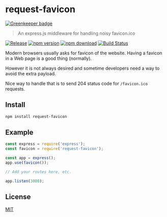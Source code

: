 # request-favicon

[![Greenkeeper badge](https://badges.greenkeeper.io/honzahommer/request-favicon.svg)](https://greenkeeper.io/)

> An express.js middleware for handling noisy favicon.ico

[![Release][release-image]][release-url]
[![npm version][npm-image]][npm-url]
[![npm download][downloads-image]][npm-url]
[![Build Status][travis-image]][travis-url]

Modern browsers usually asks for favicon of the website. Having a favicon in a Web page is a good thing (normally). 

However it is not always desired and sometime developers need a way to avoid the extra payload. 

Nice way to handle that is to send 204 status code for `/favicon.ico` requests.

## Install

```sh
npm install request-favicon
```

## Example

```javascript
const express = require('express');
const favicon = require('request-favicon');

const app = express();
app.use(favicon());

// Add your routes here, etc.

app.listen(3000);
```

## License

[MIT](LICENSE)

[release-image]: https://img.shields.io/github/release/honzahommer/request-favicon.svg
[release-url]: https://github.com/honzahommer/request-favicon/releases/latest
[npm-image]: https://img.shields.io/npm/v/request-favicon.svg
[npm-url]: https://npmjs.org/package/request-favicon
[travis-image]: https://img.shields.io/travis/honzahommer/request-favicon/master.svg
[travis-url]: https://travis-ci.org/honzahommer/request-favicon
[downloads-image]: https://img.shields.io/npm/dm/request-favicon.svg
